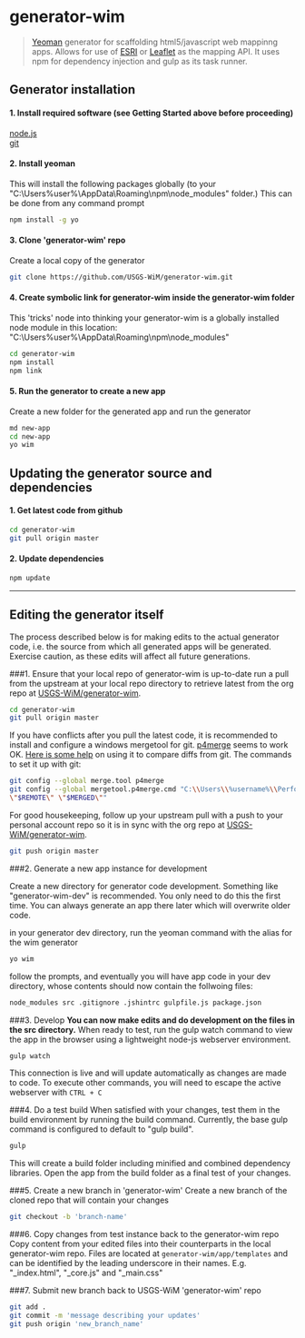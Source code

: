 # generator-wim

> [Yeoman](http://yeoman.io) generator for scaffolding html5/javascript web mappinng apps.  Allows for use of [ESRI](https://developers.arcgis.com/javascript/) or [Leaflet](http://leafletjs.com/) as the mapping API.   It uses npm for dependency injection and gulp as its task runner.


## Generator installation

#### 1.  Install required software (see Getting Started above before proceeding)
[node.js](https://nodejs.org)  
[git](https://windows.github.com/)

#### 2.  Install yeoman
This will install the following packages globally (to your "C:\Users\%user%\AppData\Roaming\npm\node_modules" folder.)  This can be done from any command prompt

```bash
npm install -g yo
```

#### 3.  Clone 'generator-wim' repo
Create a local copy of the generator

```bash
git clone https://github.com/USGS-WiM/generator-wim.git
```

#### 4.  Create symbolic link for generator-wim inside the generator-wim folder
This 'tricks' node into thinking your generator-wim is a globally installed node module in this location: "C:\Users\%user%\AppData\Roaming\npm\node_modules"

```bash
cd generator-wim
npm install
npm link
```

#### 5.  Run the generator to create a new app
Create a new folder for the generated app and run the generator

```bash
md new-app
cd new-app
yo wim
```

## Updating the generator source and dependencies

#### 1.  Get latest code from github
```bash
cd generator-wim
git pull origin master
```
#### 2.  Update dependencies
```bash
npm update
```

---
## Editing the generator itself
The process described below is for making edits to the actual generator code, i.e. the source from which all generated apps will be generated. Exercise caution, as these edits will affect all future generations.

###1. Ensure that your local repo of generator-wim is up-to-date
run a pull  from the upstream at your local repo directory to retrieve latest from the org repo at [USGS-WiM/generator-wim](https://github.com/USGS-WiM/generator-wim).
```bash
cd generator-wim
git pull origin master
```

If you have conflicts after you pull the latest code, it is recommended to install and configure a windows mergetool for git.   [p4merge](http://www.perforce.com/product/components/perforce-visual-merge-and-diff-tools) seems to work OK.  [Here is some help](https://www.perforce.com/perforce/doc.current/manuals/p4v/merging_files.html) on using it to compare diffs from git.  The commands to set it up with git:
```bash
git config --global merge.tool p4merge
git config --global mergetool.p4merge.cmd "C:\\Users\\%username%\\Perforce\\p4merge.exe \"$BASE\" \"$LOCAL\"
\"$REMOTE\" \"$MERGED\""
```

 For good housekeeping, follow up your upstream pull with a push to your personal account repo so it is in sync with the org repo at [USGS-WiM/generator-wim](https://github.com/USGS-WiM/generator-wim).

```bash
git push origin master
```

###2. Generate a new app instance for development

Create a new directory for generator code development. Something like "generator-wim-dev" is recommended. You only need to do this the first time. You can always generate an app there later which will overwrite older code.

in your generator dev directory, run the yeoman command with the alias for the wim generator
```bash
yo wim
```
follow the prompts, and eventually you will have app code in your dev directory, whose contents should now contain the follwoing files:
```bash
node_modules src .gitignore .jshintrc gulpfile.js package.json
```

###3. Develop
**You can now make edits and do development on the files in the src directory.** When ready to test, run the gulp watch command to view the app in the browser using a  lightweight node-js webserver environment.
```bash
gulp watch
```
This connection is live and will update automatically as changes are made to code. To execute other commands, you will need to escape the active webserver with `CTRL + C`

###4. Do a test build
When satisfied with your changes, test them in the build environment by running the build command. Currently, the base gulp command is configured to default to "gulp build".
```bash
gulp
```
This will create a build folder including minified and combined dependency libraries. Open the app from the build folder as a final test of your changes.

###5. Create a new branch in 'generator-wim'
Create a new branch of the cloned repo that will contain your changes
```bash
git checkout -b 'branch-name'
```

###6. Copy changes from test instance back to the generator-wim repo
Copy content from your edited files into their counterparts in the local generator-wim repo. Files are located at `generator-wim/app/templates` and can be identified by the leading underscore in their names. E.g. "_index.html", "_core.js" and "_main.css"

###7. Submit new branch back to USGS-WiM 'generator-wim' repo
```bash
git add .
git commit -m 'message describing your updates'
git push origin 'new_branch_name'
```
